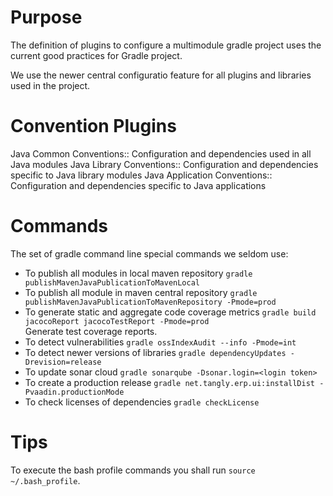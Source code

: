 # Purpose

The definition of plugins to configure a multimodule gradle project uses the current good practices for Gradle project.

We use the newer central configuratio feature for all plugins and libraries used in the project.

# Convention Plugins

Java Common Conventions::
Configuration and dependencies used in all Java modules
Java Library Conventions::
Configuration and dependencies specific to Java library modules
Java Application Conventions::
Configuration and dependencies specific to Java applications

# Commands

The set of gradle command line special commands we seldom use:

* To publish all modules in local maven repository         `gradle publishMavenJavaPublicationToMavenLocal`
* To publish all module in maven central repository        `gradle publishMavenJavaPublicationToMavenRepository -Pmode=prod`
* To generate static and aggregate code coverage metrics   `gradle build jacocoReport jacocoTestReport -Pmode=prod` \
  Generate test coverage reports.
* To detect vulnerabilities                                `gradle ossIndexAudit --info -Pmode=int`
* To detect newer versions of libraries                    `gradle dependencyUpdates -Drevision=release`
* To update sonar cloud                                    `gradle sonarqube -Dsonar.login=<login token>`
* To create a production release                           `gradle net.tangly.erp.ui:installDist -Pvaadin.productionMode`
* To check licenses of dependencies                        `gradle checkLicense`

# Tips

To execute the bash profile commands you shall run `source ~/.bash_profile`.

